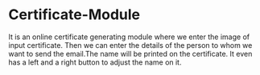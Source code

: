 # Certificate-Module
It is an online certificate generating module where we enter the image of input certificate. 
Then we can enter the details of the person to whom we want to send the email.The name will be printed on the certificate.
It even has a left and a right button to adjust the name on it.
